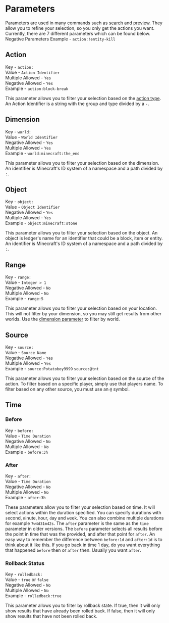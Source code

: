 # Parameters
Parameters are used in many commands such as [search](commands/search.md) and [preview](commands/preview.md).
They allow you to refine your selection, so you only get the actions you want.
Currently, there are 7 different parameters which can be found below.
Negative Parameters Example - `action:!entity-kill`

## Action
Key - `action:`  
Value - `Action Identifier`  
Multiple Allowed - `Yes`  
Negative Allowed - `Yes`    
Example - `action:block-break`

This parameter allows you to filter your selection based on the [action type](actions.md).
An Action Identifier is a string with the group and type divided by a `-`.

## Dimension
Key - `world:`  
Value - `World Identifier`  
Negative Allowed - `Yes`  
Multiple Allowed - `Yes`  
Example - `world:minecraft:the_end`

This parameter allows you to filter your selection based on the dimension.
An identifier is Minecraft's ID system of a namespace and a path divided by `:`.

## Object
Key - `object:`  
Value - `Object Identifier`  
Negative Allowed - `Yes`  
Multiple Allowed - `Yes`  
Example - `object:minecraft:stone`

This parameter allows you to filter your selection based on the object.
An object is ledger's name for an identifier that could be a block, item or entity.
An identifier is Minecraft's ID system of a namespace and a path divided by `:`.

## Range
Key - `range:`  
Value - `Integer > 1`  
Negative Allowed - `No`  
Multiple Allowed - `No`  
Example - `range:5`

This parameter allows you to filter your selection based on your location.
This will not filter by your dimension, so you may still get results from other worlds.
Use the [dimension parameter](#dimension) to filter by world.

## Source
Key - `source:`  
Value - `Source Name`  
Negative Allowed - `Yes`  
Multiple Allowed - `Yes`  
Example - `source:Potatoboy9999` `source:@tnt`

This parameter allows you to filter your selection based on the source of the action.
To filter based on a specific player, simply use that players name.
To filter based on any other source, you must use an `@` symbol.

## Time

### Before
Key - `before:`  
Value - `Time Duration`  
Negative Allowed - `No`  
Multiple Allowed - `No`  
Example - `before:3h`

### After
Key - `after:`  
Value - `Time Duration`  
Negative Allowed - `No`  
Multiple Allowed - `No`  
Example - `after:3h`

These parameters allow you to filter your selection based on time.
It will select actions within the duration specified.
You can specify durations with `s`econd, `m`inute, `h`our, `d`ay and `w`eek.
You can also combine multiple durations for example `7w4d31m42s`.
The `after` parameter is the same as the `time` parameter in older versions.
The `before` parameter selects all results before the point in time that was the provided, and after that point for `after`.
An easy way to remember the difference between `before:1d` and `after:1d` is to think about it like this.
If you go back in time 1 day, do you want everything that happened `before` then or `after` then.
Usually you want `after`.

### Rollback Status
Key - `rolledback:`  
Value - `true` or `false`  
Negative Allowed - `No`  
Multiple Allowed - `No`  
Example - `rolledback:true`  

This parameter allows you to filter by rollback state. If true, then it will only show results that have already been rolled back. If false, then it will only show results that have not been rolled back.
